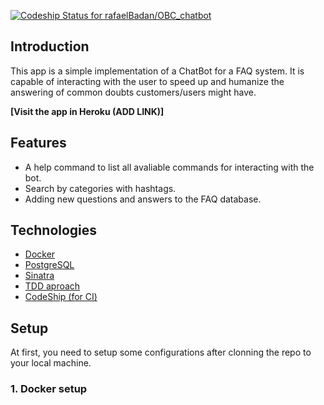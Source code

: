 [ ![Codeship Status for rafaelBadan/OBC_chatbot](https://app.codeship.com/projects/486d3f20-9318-0135-89f9-2a194e5c1935/status?branch=master)](https://app.codeship.com/projects/250752)

## Introduction
This app is a simple implementation of a ChatBot for a FAQ system. It is capable of interacting with the user to speed up and humanize the answering of common doubts customers/users might have.

**[Visit the app in Heroku (ADD LINK)]**

## Features
* A help command to list all avaliable commands for interacting with the bot.
* Search by categories with hashtags.
* Adding new questions and answers to the FAQ database.

## Technologies
* [Docker](https://docs.docker.com/get-started/)
* [PostgreSQL](https://www.postgresql.org/)
* [Sinatra](http://www.sinatrarb.com/)
* [TDD aproach](https://en.wikipedia.org/wiki/Test-driven_development)
* [CodeShip (for CI)](https://codeship.com/)


## Setup

At first, you need to setup some configurations after clonning the repo to your local machine.



### 1. Docker setup
